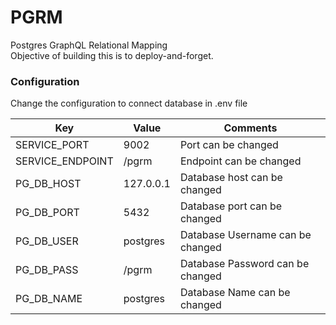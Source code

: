 # PGRM
Postgres GraphQL Relational Mapping<br>
Objective of building this is to deploy-and-forget.

### Configuration
Change the configuration to connect database in .env file
<table>
  <thead>
    <tr>
      <th>Key</th>
      <th>Value</th>
      <th>Comments</th>
    </tr>
  </thead>
  <tbody>
    <tr>
      <td>
        SERVICE_PORT
      </td>
      <td>
        9002
      </td>
      <td>
        Port can be changed
      </td>
    </tr>
    <tr>
      <td>
        SERVICE_ENDPOINT
      </td>
      <td>
        /pgrm
      </td>
      <td>
        Endpoint can be changed
      </td>
    </tr>
    <tr>
      <td>
        PG_DB_HOST
      </td>
      <td>
        127.0.0.1
      </td>
      <td>
        Database host can be changed
      </td>
    </tr>
    <tr>
      <td>
        PG_DB_PORT
      </td>
      <td>
        5432
      </td>
      <td>
        Database port can be changed
      </td>
    </tr>
    <tr>
      <td>
        PG_DB_USER
      </td>
      <td>
        postgres
      </td>
      <td>
        Database Username can be changed
      </td>
    </tr>
    <tr>
      <td>
        PG_DB_PASS
      </td>
      <td>
        /pgrm
      </td>
      <td>
        Database Password can be changed
      </td>
    </tr>
    <tr>
      <td>
        PG_DB_NAME
      </td>
      <td>
        postgres
      </td>
      <td>
        Database Name can be changed
      </td>
    </tr>
  </tbody>
</table>
